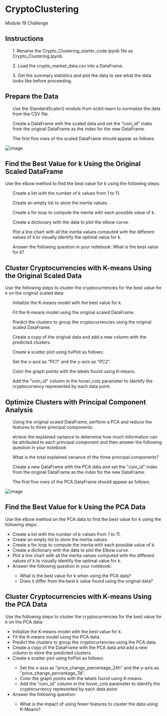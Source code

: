 # CryptoClustering
Module 19 Challenge

<h2>Instructions</h2>
<ol>1. Rename the Crypto_Clustering_starter_code.ipynb file as Crypto_Clustering.ipynb.</ol>
<ol>2. Load the crypto_market_data.csv into a DataFrame.</ol>
<ol>3. Get the summary statistics and plot the data to see what the data looks like before proceeding.</ol>

<h2> Prepare the Data </h2>
<ol>Use the StandardScaler() module from scikit-learn to normalize the data from the CSV file.</ol>

<ol>Create a DataFrame with the scaled data and set the "coin_id" index from the original DataFrame as the index for the new DataFrame.</ol>

<ul>The first five rows of the scaled DataFrame should appear as follows:</ul>

![image](https://github.com/Sikebro/CryptoClustering/assets/89745480/b762906a-1979-413a-a055-557e04aa3c5a)

<h2>Find the Best Value for k Using the Original Scaled DataFrame</h2>
Use the elbow method to find the best value for k using the following steps:

<ol>Create a list with the number of k values from 1 to 11.</ol>
<ol>Create an empty list to store the inertia values.</ol>
<ol>Create a for loop to compute the inertia with each possible value of k.</ol>
<ol>Create a dictionary with the data to plot the elbow curve.</ol>
<ol>Plot a line chart with all the inertia values computed with the different values of k to visually identify the optimal value for k.</ol>
<ol>Answer the following question in your notebook: What is the best value for k?</ol>

<h2>Cluster Cryptocurrencies with K-means Using the Original Scaled Data</h2>
Use the following steps to cluster the cryptocurrencies for the best value for k on the original scaled data:

<ol>Initialize the K-means model with the best value for k.</ol>
<ol>Fit the K-means model using the original scaled DataFrame.</ol>
<ol>Predict the clusters to group the cryptocurrencies using the original scaled DataFrame.</ol>
<ol>Create a copy of the original data and add a new column with the predicted clusters.</ol>
<ol>Create a scatter plot using hvPlot as follows:</ol>
<ul>Set the x-axis as "PC1" and the y-axis as "PC2".</ul>
<ul>Color the graph points with the labels found using K-means.</ul>
<ul>Add the "coin_id" column in the hover_cols parameter to identify the cryptocurrency represented by each data point.</ul>

<h2>Optimize Clusters with Principal Component Analysis</h2>
<ol>Using the original scaled DataFrame, perform a PCA and reduce the features to three principal components.</ol>

<ol>etrieve the explained variance to determine how much information can be attributed to each principal component and then answer the following question in your notebook:</ol>
<ul>What is the total explained variance of the three principal components?</ul>

<ol>Create a new DataFrame with the PCA data and set the "coin_id" index from the original DataFrame as the index for the new DataFrame.</ol>
<ul>The first five rows of the PCA DataFrame should appear as follows:</ul>

![image](https://github.com/Sikebro/CryptoClustering/assets/89745480/8fa218e7-747e-409c-b0be-b6ad39b00fe2)


<h2>Find the Best Value for k Using the PCA Data</h2>
Use the elbow method on the PCA data to find the best value for k using the following steps:
<ul>
<li>Create a list with the number of k-values from 1 to 11.</li>
<li>Create an empty list to store the inertia values.</li>
<li>Create a for loop to compute the inertia with each possible value of k.</li>
<li>Create a dictionary with the data to plot the Elbow curve.</li>
<li>Plot a line chart with all the inertia values computed with the different values of k to visually identify the optimal value for k.</li>
<li>Answer the following question in your notebook:</li>
<ul>
<li>What is the best value for k when using the PCA data?</li>
<li>Does it differ from the best k value found using the original data?</li>
</ul>
</ul>

<h2>Cluster Cryptocurrencies with K-means Using the PCA Data</h2>
Use the following steps to cluster the cryptocurrencies for the best value for k on the PCA data:
<ul>
<li>Initialize the K-means model with the best value for k.</li>
<li>Fit the K-means model using the PCA data.</li>
<li>Predict the clusters to group the cryptocurrencies using the PCA data.</li>
<li>Create a copy of the DataFrame with the PCA data and add a new column to store the predicted clusters.</li>
<li>Create a scatter plot using hvPlot as follows:</li>
<ul>
<li>Set the x-axis as "price_change_percentage_24h" and the y-axis as "price_change_percentage_7d".</li>
<li>Color the graph points with the labels found using K-means.</li>
<li>Add the "coin_id" column in the hover_cols parameter to identify the cryptocurrency represented by each data point.</li>
</ul>
<li>Answer the following question:</li>
<ul>
<li>What is the impact of using fewer features to cluster the data using K-Means?</li>
</ul>
</ul>
